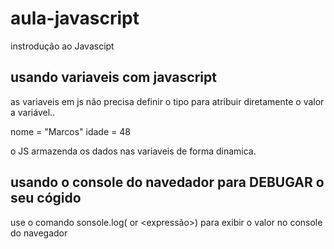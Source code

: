 # aula-javascript
instrodução ao Javascipt

## usando variaveis com javascript

as variaveis em js não precisa definir o tipo para atribuir diretamente o valor a variável..

nome = "Marcos"
idade = 48

o JS armazenda os dados nas variaveis de forma dinamica.

## usando o console do navedador para DEBUGAR o seu cógido

use o comando sonsole.log(<variavel> or <expressão>) para exibir o valor no console do navegador

